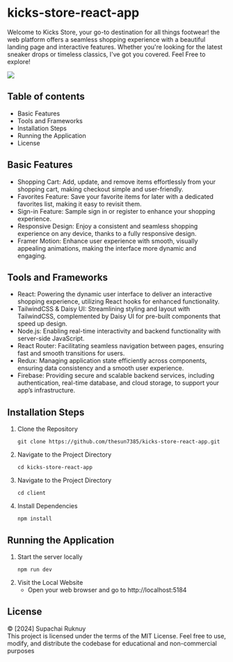 # kicks-store-react-app

Welcome to Kicks Store, your go-to destination for all things footwear! the web platform offers a seamless shopping experience with a beautiful landing page and interactive features. Whether you're looking for the latest sneaker drops or timeless classics, I've got you covered. Feel Free to explore!

 <img src="https://res.cloudinary.com/dwsihr9yg/image/upload/v1726102085/kicks-shoes/Screenshot_11-9-2024_195747_kicks-store-react-app.vercel.app_qqlyzn.jpg">

## Table of contents
- Basic Features
- Tools and Frameworks
- Installation Steps
- Running the Application
- License

## Basic Features
- Shopping Cart: Add, update, and remove items effortlessly from your shopping cart, making checkout simple and user-friendly.
- Favorites Feature: Save your favorite items for later with a dedicated favorites list, making it easy to revisit them.
- Sign-in Feature: Sample sign in or register to enhance your shopping experience.
- Responsive Design: Enjoy a consistent and seamless shopping experience on any device, thanks to a fully responsive design.
- Framer Motion: Enhance user experience with smooth, visually appealing animations, making the interface more dynamic and engaging.


## Tools and Frameworks
- React: Powering the dynamic user interface to deliver an interactive shopping experience, utilizing React hooks for enhanced functionality.
- TailwindCSS & Daisy UI: Streamlining styling and layout with TailwindCSS, complemented by Daisy UI for pre-built components that speed up design.
- Node.js: Enabling real-time interactivity and backend functionality with server-side JavaScript.
- React Router: Facilitating seamless navigation between pages, ensuring fast and smooth transitions for users.
- Redux: Managing application state efficiently across components, ensuring data consistency and a smooth user experience.
- Firebase: Providing secure and scalable backend services, including authentication, real-time database, and cloud storage, to support your app’s infrastructure.

## Installation Steps
1. Clone the Repository
   ```
   git clone https://github.com/thesun7385/kicks-store-react-app.git
   ```
2. Navigate to the Project Directory
   ```
   cd kicks-store-react-app
   ```

3. Navigate to the Project Directory
   ```
   cd client
   ```

4. Install Dependencies
   ```
   npm install
   ```

## Running the Application
1. Start the server locally
   ```
   npm run dev
   ```
2. Visit the Local Website
   - Open your web browser and go to http://localhost:5184

## License
© [2024] Supachai Ruknuy <br />
This project is licensed under the terms of the MIT License. Feel free to use, modify, and distribute the codebase for educational and non-commercial purposes
